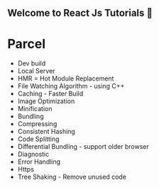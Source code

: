 ## Welcome to React Js Tutorials 🚀

# Parcel
- Dev build
- Local Server
- HMR = Hot Module Replacement
- File Watching Algorithm - using C++
- Caching - Faster Build
- Image Optimization
- Minification
- Bundling
- Compressing
- Consistent Hashing 
- Code Splitting
- Differential Bundling - support older browser
- Diagnostic
- Error Handling 
- Https
- Tree Shaking - Remove unused code